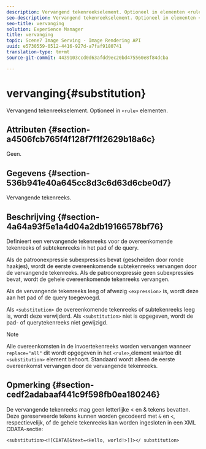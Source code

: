 ```yaml
---
description: Vervangend tekenreekselement. Optioneel in elementen <rule>.
seo-description: Vervangend tekenreekselement. Optioneel in elementen <rule>.
seo-title: vervanging
solution: Experience Manager
title: vervanging
topic: Scene7 Image Serving - Image Rendering API
uuid: e5730559-0512-4416-927d-a7faf9180741
translation-type: tm+mt
source-git-commit: 4439103ccd0d63afdd9ec20bd475560e8f84dcba

---
```



# vervanging{#substitution}

Vervangend tekenreekselement. Optioneel in `<rule>` elementen.

## Attributen {#section-a4506fcb765f4f128f7f1f2629b18a6c}

Geen.

## Gegevens {#section-536b941e40a645cc8d3c6d63d6cbe0d7}

Vervangende tekenreeks.

## Beschrijving {#section-4a64a93f5e1a4d04a2db19166578bf76}

Definieert een vervangende tekenreeks voor de overeenkomende tekenreeks of subtekenreeks in het pad of de query.

Als de patroonexpressie subexpressies bevat (gescheiden door ronde haakjes), wordt de eerste overeenkomende subtekenreeks vervangen door de vervangende tekenreeks. Als de patroonexpressie geen subexpressies bevat, wordt de gehele overeenkomende tekenreeks vervangen.

Als de vervangende tekenreeks leeg of afwezig `<expression>` is, wordt deze aan het pad of de query toegevoegd.

Als `<substitution>` de overeenkomende tekenreeks of subtekenreeks leeg is, wordt deze verwijderd. Als `<substitution>` niet is opgegeven, wordt de pad- of querytekenreeks niet gewijzigd.

>[!NOTE]
>
>Alle overeenkomsten in de invoertekenreeks worden vervangen wanneer `replace="all"` dit wordt opgegeven in het `<rule>`,element waartoe dit `<substitution>` element behoort. Standaard wordt alleen de eerste overeenkomst vervangen door de vervangende tekenreeks.

## Opmerking {#section-cedf2adabaaf441c9f598fb0ea180246}

De vervangende tekenreeks mag geen letterlijke &lt; en &amp; tekens bevatten. Deze gereserveerde tekens kunnen worden gecodeerd met `&` en `<`, respectievelijk, of de gehele tekenreeks kan worden ingesloten in een XML CDATA-sectie:

`<substitution><![CDATA[&text=<Hello, world!>]]></ substitution>`

